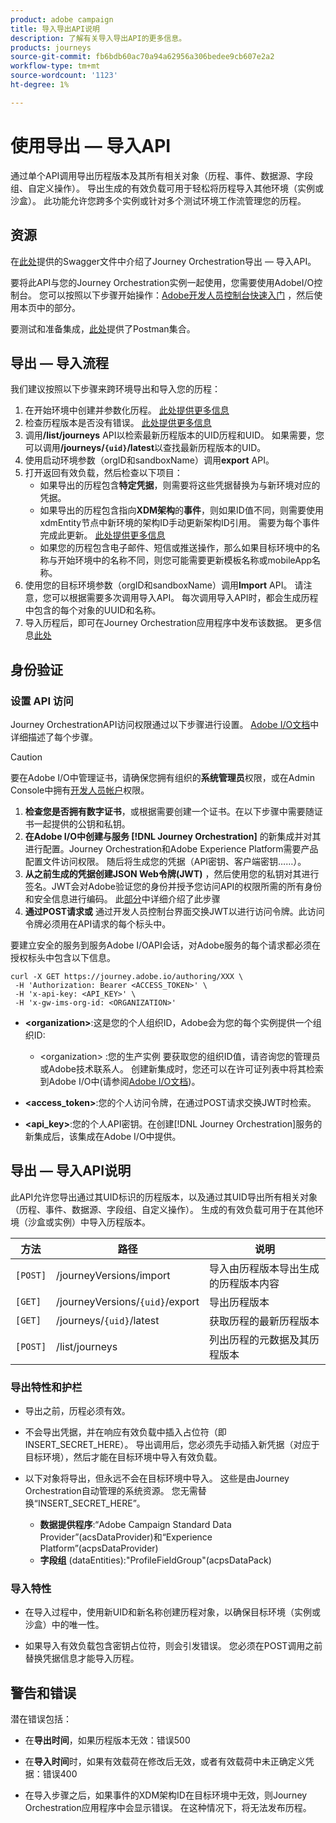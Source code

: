 ```yaml
---
product: adobe campaign
title: 导入导出API说明
description: 了解有关导入导出API的更多信息。
products: journeys
source-git-commit: fb6bdb60ac70a94a62956a306bedee9cb607e2a2
workflow-type: tm+mt
source-wordcount: '1123'
ht-degree: 1%

---
```



# 使用导出 — 导入API

通过单个API调用导出历程版本及其所有相关对象（历程、事件、数据源、字段组、自定义操作）。 导出生成的有效负载可用于轻松将历程导入其他环境（实例或沙盒）。
此功能允许您跨多个实例或针对多个测试环境工作流管理您的历程。


## 资源

在[此处](https://adobedocs.github.io/JourneyAPI/docs/)提供的Swagger文件中介绍了Journey Orchestration导出 — 导入API。

要将此API与您的Journey Orchestration实例一起使用，您需要使用AdobeI/O控制台。 您可以按照以下步骤开始操作：[Adobe开发人员控制台快速入门](https://www.adobe.io/apis/experienceplatform/console/docs.html#!AdobeDocs/adobeio-console/master/getting-started.md) ，然后使用本页中的部分。

要测试和准备集成，[此处](https://raw.githubusercontent.com/AdobeDocs/JourneyAPI/master/postman-collections/Journey-Orchestration_Export-import-API_postman-collection.json)提供了Postman集合。


## 导出 — 导入流程

我们建议按照以下步骤来跨环境导出和导入您的历程：

1. 在开始环境中创建并参数化历程。 [此处提供更多信息](https://experienceleague.adobe.com/docs/journeys/using/building-journeys/about-journey-building/journey.html)
1. 检查历程版本是否没有错误。 [此处提供更多信息](https://experienceleague.adobe.com/docs/journeys/using/building-journeys/testing-the-journey.html)
1. 调用&#x200B;**/list/journeys** API以检索最新历程版本的UID历程和UID。 如果需要，您可以调用&#x200B;**/journeys/`{uid}`/latest**&#x200B;以查找最新历程版本的UID。
1. 使用启动环境参数（orgID和sandboxName）调用&#x200B;**export** API。
1. 打开返回有效负载，然后检查以下项目：
   * 如果导出的历程包含&#x200B;**特定凭据**，则需要将这些凭据替换为与新环境对应的凭据。
   * 如果导出的历程包含指向&#x200B;**XDM架构**&#x200B;的&#x200B;**事件**，则如果ID值不同，则需要使用xdmEntity节点中新环境的架构ID手动更新架构ID引用。 需要为每个事件完成此更新。 [此处提供更多信息](https://experienceleague.adobe.com/docs/journeys/using/events-journeys/experience-event-schema.html)
   * 如果您的历程包含电子邮件、短信或推送操作，那么如果目标环境中的名称与开始环境中的名称不同，则您可能需要更新模板名称或mobileApp名称。
1. 使用您的目标环境参数（orgID和sandboxName）调用&#x200B;**Import** API。 请注意，您可以根据需要多次调用导入API。 每次调用导入API时，都会生成历程中包含的每个对象的UUID和名称。
1. 导入历程后，即可在Journey Orchestration应用程序中发布该数据。 更多信息[此处](https://experienceleague.adobe.com/docs/journeys/using/building-journeys/publishing-the-journey.html)


## 身份验证

### 设置 API 访问

Journey OrchestrationAPI访问权限通过以下步骤进行设置。 [Adobe I/O文档](https://www.adobe.io/authentication/auth-methods.html#!AdobeDocs/adobeio-auth/master/AuthenticationOverview/ServiceAccountIntegration.md)中详细描述了每个步骤。

>[!CAUTION]
>
>要在Adobe I/O中管理证书，请确保您拥有组织的<b>系统管理员</b>权限，或在Admin Console中拥有[开发人员帐户](https://helpx.adobe.com/enterprise/using/manage-developers.html)权限。

1. **检查您是否拥有数字证书**，或根据需要创建一个证书。在以下步骤中需要随证书一起提供的公钥和私钥。
1. **在Adobe I/O中创建与服务 [!DNL Journey Orchestration]** 的新集成并对其进行配置。Journey Orchestration和Adobe Experience Platform需要产品配置文件访问权限。 随后将生成您的凭据（API密钥、客户端密钥……）。
1. **从之前生成的凭据创建JSON Web令牌(JWT)** ，然后使用您的私钥对其进行签名。JWT会对Adobe验证您的身份并授予您访问API的权限所需的所有身份和安全信息进行编码。 此[部分](https://www.adobe.io/authentication/auth-methods.html#!AdobeDocs/adobeio-auth/master/JWT/JWT.md)中详细介绍了此步骤
1. **通过POST请求或** 通过开发人员控制台界面交换JWT以进行访问令牌。此访问令牌必须用在API请求的每个标头中。

要建立安全的服务到服务Adobe I/OAPI会话，对Adobe服务的每个请求都必须在授权标头中包含以下信息。

```
curl -X GET https://journey.adobe.io/authoring/XXX \
 -H 'Authorization: Bearer <ACCESS_TOKEN>' \
 -H 'x-api-key: <API_KEY>' \
 -H 'x-gw-ims-org-id: <ORGANIZATION>'
```

* **&lt;organization>**:这是您的个人组织ID，Adobe会为您的每个实例提供一个组织ID:

   * &lt;organization> :您的生产实例
   要获取您的组织ID值，请咨询您的管理员或Adobe技术联系人。 创建新集成时，您还可以在许可证列表中将其检索到Adobe I/O中(请参阅[Adobe I/O文档](https://www.adobe.io/authentication.html))。

* **&lt;access_token>**:您的个人访问令牌，在通过POST请求交换JWT时检索。

* **&lt;api_key>**:您的个人API密钥。在创建[!DNL Journey Orchestration]服务的新集成后，该集成在Adobe I/O中提供。



## 导出 — 导入API说明

此API允许您导出通过其UID标识的历程版本，以及通过其UID导出所有相关对象（历程、事件、数据源、字段组、自定义操作）。
生成的有效负载可用于在其他环境（沙盒或实例）中导入历程版本。

| 方法 | 路径 | 说明 |
|---|---|---|
| `[POST]` | /journeyVersions/import | 导入由历程版本导出生成的历程版本内容 |
| `[GET]` | /journeyVersions/`{uid}`/export | 导出历程版本 |
| `[GET]` | /journeys/`{uid}`/latest | 获取历程的最新历程版本 |
| `[POST]` | /list/journeys | 列出历程的元数据及其历程版本 |


### 导出特性和护栏

* 导出之前，历程必须有效。

* 不会导出凭据，并在响应有效负载中插入占位符（即INSERT_SECRET_HERE）。
导出调用后，您必须先手动插入新凭据（对应于目标环境），然后才能在目标环境中导入有效负载。

* 以下对象将导出，但永远不会在目标环境中导入。 这些是由Journey Orchestration自动管理的系统资源。 您无需替换“INSERT_SECRET_HERE”。
   * **数据提供程序**:“Adobe Campaign Standard Data Provider”(acsDataProvider)和“Experience Platform”(acpsDataProvider)
   * **字段组** (dataEntities):&quot;ProfileFieldGroup&quot;(acpsDataPack)



### 导入特性

* 在导入过程中，使用新UID和新名称创建历程对象，以确保目标环境（实例或沙盒）中的唯一性。

* 如果导入有效负载包含密钥占位符，则会引发错误。 您必须在POST调用之前替换凭据信息才能导入历程。

## 警告和错误

潜在错误包括：

* 在&#x200B;**导出时间**，如果历程版本无效：错误500

* 在&#x200B;**导入时间**&#x200B;时，如果有效载荷在修改后无效，或者有效载荷中未正确定义凭据：错误400

* 在导入步骤之后，如果事件的XDM架构ID在目标环境中无效，则Journey Orchestration应用程序中会显示错误。 在这种情况下，将无法发布历程。